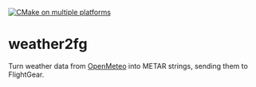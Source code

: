 [![CMake on multiple platforms](https://github.com/TheFGFSEagle/weathermap2fg/actions/workflows/cmake-multi-platform.yml/badge.svg)](https://github.com/TheFGFSEagle/weathermap2fg/actions/workflows/cmake-multi-platform.yml)

# weather2fg
Turn weather data from [OpenMeteo](https://open-meteo.com) into METAR strings, sending them to FlightGear. 

